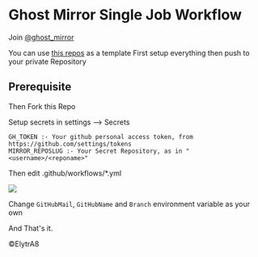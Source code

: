 # Ghost Mirror Single Job Workflow
Join [@ghost_mirror](https://t.me/ghost_mirror)

You can use [this repos](https://github.com/ghostmirrorlab/mirror-bot-repos) as a template
First setup everything then push to your private Repository

## Prerequisite
Then Fork this Repo

Setup secrets in settings --> Secrets

```text
GH_TOKEN :- Your github personal access token, from https://github.com/settings/tokens
MIRROR_REPOSLUG :- Your Secret Repository, as in "<username>/<reponame>"
```

Then edit .github/workflows/*.yml

![](https://telegra.ph/file/d26f96a651978decf749f.png)

Change `GitHubMail`, `GitHubName` and `Branch` environment variable as your own

And That's it.

©ElytrA8
